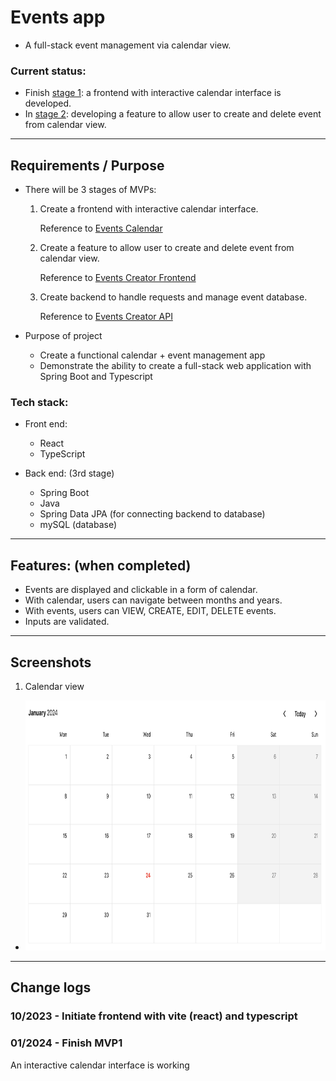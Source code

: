 # Events app

- A full-stack event management via calendar view.

### Current status:

- Finish <u>stage 1</u>: a frontend with interactive calendar interface is developed.
- In <u>stage 2</u>: developing a feature to allow user to create and delete event from calendar view.

---

## Requirements / Purpose

- There will be 3 stages of MVPs:

  1. Create a frontend with interactive calendar interface.

     Reference to [Events Calendar](https://github.com/nology-tech/aus-post-course-guide/blob/main/projects/events-calendar)

  2. Create a feature to allow user to create and delete event from calendar view.

     Reference to [Events Creator Frontend](https://github.com/nology-tech/aus-post-course-guide/blob/main/projects/events-creator-frontend)

  3. Create backend to handle requests and manage event database.

     Reference to [Events Creator API](https://github.com/nology-tech/aus-post-course-guide/blob/main/projects/events-creator-api)

- Purpose of project
  - Create a functional calendar + event management app
  - Demonstrate the ability to create a full-stack web application with Spring Boot and Typescript

### Tech stack:

- Front end:

  - React
  - TypeScript

- Back end: (3rd stage)
  - Spring Boot
  - Java
  - Spring Data JPA (for connecting backend to database)
  - mySQL (database)

---

## Features: (when completed)

- Events are displayed and clickable in a form of calendar.
- With calendar, users can navigate between months and years.
- With events, users can VIEW, CREATE, EDIT, DELETE events.
- Inputs are validated.

---

## Screenshots

1. Calendar view

- <img src="./images/CalendarView.png" height="400px" >

---

## Change logs

### 10/2023 - Initiate frontend with vite (react) and typescript

### 01/2024 - Finish MVP1

An interactive calendar interface is working
